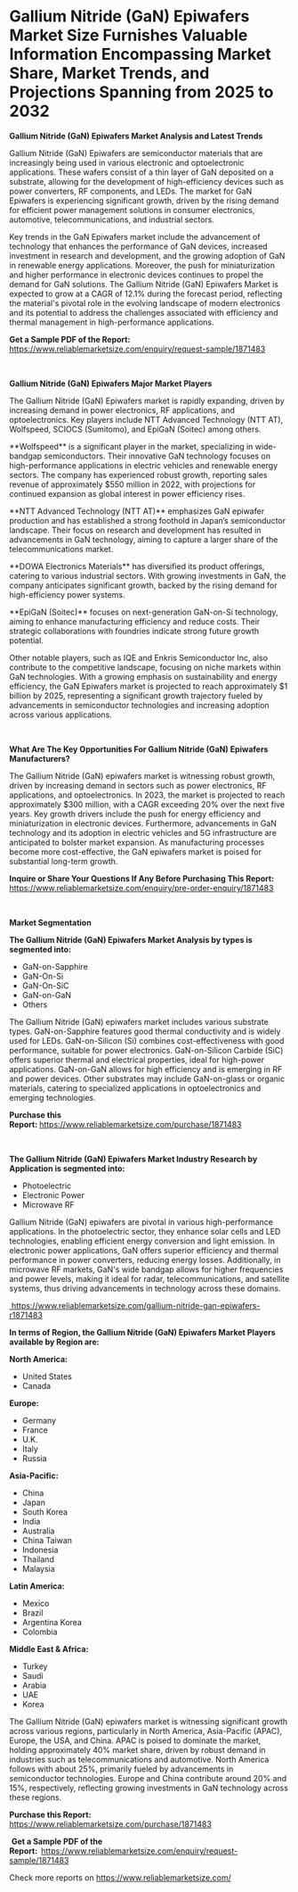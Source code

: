<p><h1>Gallium Nitride (GaN) Epiwafers Market Size Furnishes Valuable Information Encompassing Market Share, Market Trends, and Projections Spanning from 2025 to 2032</h1></p><p><strong>Gallium Nitride (GaN) Epiwafers Market Analysis and Latest Trends</strong></p>
<p><p>Gallium Nitride (GaN) Epiwafers are semiconductor materials that are increasingly being used in various electronic and optoelectronic applications. These wafers consist of a thin layer of GaN deposited on a substrate, allowing for the development of high-efficiency devices such as power converters, RF components, and LEDs. The market for GaN Epiwafers is experiencing significant growth, driven by the rising demand for efficient power management solutions in consumer electronics, automotive, telecommunications, and industrial sectors.</p><p>Key trends in the GaN Epiwafers market include the advancement of technology that enhances the performance of GaN devices, increased investment in research and development, and the growing adoption of GaN in renewable energy applications. Moreover, the push for miniaturization and higher performance in electronic devices continues to propel the demand for GaN solutions. The Gallium Nitride (GaN) Epiwafers Market is expected to grow at a CAGR of 12.1% during the forecast period, reflecting the material's pivotal role in the evolving landscape of modern electronics and its potential to address the challenges associated with efficiency and thermal management in high-performance applications.</p></p>
<p><strong>Get a Sample PDF of the Report:&nbsp;</strong> <a href="https://www.reliablemarketsize.com/enquiry/request-sample/1871483?utm_campaign=2945&utm_medium=2&utm_source=Github&utm_content=ia&utm_term=07042025&utm_id=gallium-nitride-gan-epiwafers">https://www.reliablemarketsize.com/enquiry/request-sample/1871483</a></p>
<p>&nbsp;</p>
<p><strong>Gallium Nitride (GaN) Epiwafers Major Market Players</strong></p>
<p><p>The Gallium Nitride (GaN) Epiwafers market is rapidly expanding, driven by increasing demand in power electronics, RF applications, and optoelectronics. Key players include NTT Advanced Technology (NTT AT), Wolfspeed, SCIOCS (Sumitomo), and EpiGaN (Soitec) among others.</p><p>**Wolfspeed** is a significant player in the market, specializing in wide-bandgap semiconductors. Their innovative GaN technology focuses on high-performance applications in electric vehicles and renewable energy sectors. The company has experienced robust growth, reporting sales revenue of approximately $550 million in 2022, with projections for continued expansion as global interest in power efficiency rises.</p><p>**NTT Advanced Technology (NTT AT)** emphasizes GaN epiwafer production and has established a strong foothold in Japan’s semiconductor landscape. Their focus on research and development has resulted in advancements in GaN technology, aiming to capture a larger share of the telecommunications market.</p><p>**DOWA Electronics Materials** has diversified its product offerings, catering to various industrial sectors. With growing investments in GaN, the company anticipates significant growth, backed by the rising demand for high-efficiency power systems. </p><p>**EpiGaN (Soitec)** focuses on next-generation GaN-on-Si technology, aiming to enhance manufacturing efficiency and reduce costs. Their strategic collaborations with foundries indicate strong future growth potential.</p><p>Other notable players, such as IQE and Enkris Semiconductor Inc, also contribute to the competitive landscape, focusing on niche markets within GaN technologies. With a growing emphasis on sustainability and energy efficiency, the GaN Epiwafers market is projected to reach approximately $1 billion by 2025, representing a significant growth trajectory fueled by advancements in semiconductor technologies and increasing adoption across various applications.</p></p>
<p>&nbsp;</p>
<p><strong>What Are The Key Opportunities For Gallium Nitride (GaN) Epiwafers Manufacturers?</strong></p>
<p><p>The Gallium Nitride (GaN) epiwafers market is witnessing robust growth, driven by increasing demand in sectors such as power electronics, RF applications, and optoelectronics. In 2023, the market is projected to reach approximately $300 million, with a CAGR exceeding 20% over the next five years. Key growth drivers include the push for energy efficiency and miniaturization in electronic devices. Furthermore, advancements in GaN technology and its adoption in electric vehicles and 5G infrastructure are anticipated to bolster market expansion. As manufacturing processes become more cost-effective, the GaN epiwafers market is poised for substantial long-term growth.</p></p>
<p><strong>Inquire or Share Your Questions If Any Before Purchasing This Report:</strong> <a href="https://www.reliablemarketsize.com/enquiry/pre-order-enquiry/1871483?utm_campaign=2945&utm_medium=2&utm_source=Github&utm_content=ia&utm_term=07042025&utm_id=gallium-nitride-gan-epiwafers">https://www.reliablemarketsize.com/enquiry/pre-order-enquiry/1871483</a></p>
<p>&nbsp;</p>
<p><strong>Market Segmentation</strong></p>
<p><strong>The Gallium Nitride (GaN) Epiwafers Market Analysis by types is segmented into:</strong></p>
<p><ul><li>GaN-on-Sapphire</li><li>GaN-On-Si</li><li>GaN-On-SiC</li><li>GaN-on-GaN</li><li>Others</li></ul></p>
<p><p>The Gallium Nitride (GaN) epiwafers market includes various substrate types. GaN-on-Sapphire features good thermal conductivity and is widely used for LEDs. GaN-on-Silicon (Si) combines cost-effectiveness with good performance, suitable for power electronics. GaN-on-Silicon Carbide (SiC) offers superior thermal and electrical properties, ideal for high-power applications. GaN-on-GaN allows for high efficiency and is emerging in RF and power devices. Other substrates may include GaN-on-glass or organic materials, catering to specialized applications in optoelectronics and emerging technologies.</p></p>
<p><strong>Purchase this Report:&nbsp;</strong><a href="https://www.reliablemarketsize.com/purchase/1871483?utm_campaign=2945&utm_medium=2&utm_source=Github&utm_content=ia&utm_term=07042025&utm_id=gallium-nitride-gan-epiwafers">https://www.reliablemarketsize.com/purchase/1871483</a></p>
<p>&nbsp;</p>
<p><strong>The Gallium Nitride (GaN) Epiwafers Market Industry Research by Application is segmented into:</strong></p>
<p><ul><li>Photoelectric</li><li>Electronic Power</li><li>Microwave RF</li></ul></p>
<p><p>Gallium Nitride (GaN) epiwafers are pivotal in various high-performance applications. In the photoelectric sector, they enhance solar cells and LED technologies, enabling efficient energy conversion and light emission. In electronic power applications, GaN offers superior efficiency and thermal performance in power converters, reducing energy losses. Additionally, in microwave RF markets, GaN's wide bandgap allows for higher frequencies and power levels, making it ideal for radar, telecommunications, and satellite systems, thus driving advancements in technology across these domains.</p></p>
<p><a href="https://www.reliablemarketsize.com/gallium-nitride-gan-epiwafers-r1871483?utm_campaign=2945&utm_medium=2&utm_source=Github&utm_content=ia&utm_term=07042025&utm_id=gallium-nitride-gan-epiwafers">&nbsp;https://www.reliablemarketsize.com/gallium-nitride-gan-epiwafers-r1871483</a></p>
<p><strong>In terms of Region, the Gallium Nitride (GaN) Epiwafers Market Players available by Region are:</strong></p>
<p>
    <p> <strong> North America: </strong>
        <ul>
            <li>United States</li>
            <li>Canada</li>
        </ul>
        </p> 
    <p> <strong> Europe: </strong>
        <ul>
            <li>Germany</li>
            <li>France</li>
            <li>U.K.</li>
            <li>Italy</li>
            <li>Russia</li>
        </ul>
        </p> 
    <p> <strong> Asia-Pacific: </strong>
        <ul>
            <li>China</li>
            <li>Japan</li>
            <li>South Korea</li>
            <li>India</li>
            <li>Australia</li>
            <li>China Taiwan</li>
            <li>Indonesia</li>
            <li>Thailand</li>
            <li>Malaysia</li>
        </ul>
        </p> 
    <p> <strong> Latin America: </strong>
        <ul>
            <li>Mexico</li>
            <li>Brazil</li>
            <li>Argentina Korea</li>
            <li>Colombia</li>
        </ul>
        </p> 
    <p> <strong> Middle East & Africa: </strong>
        <ul>
            <li>Turkey</li>
            <li>Saudi</li>
            <li>Arabia</li>
            <li>UAE</li>
            <li>Korea</li>
        </ul>
    </p>
    </p>
<p><p>The Gallium Nitride (GaN) epiwafers market is witnessing significant growth across various regions, particularly in North America, Asia-Pacific (APAC), Europe, the USA, and China. APAC is poised to dominate the market, holding approximately 40% market share, driven by robust demand in industries such as telecommunications and automotive. North America follows with about 25%, primarily fueled by advancements in semiconductor technologies. Europe and China contribute around 20% and 15%, respectively, reflecting growing investments in GaN technology across these regions.</p></p>
<p><strong>Purchase this Report: </strong><a href="https://www.reliablemarketsize.com/purchase/1871483?utm_campaign=2945&utm_medium=2&utm_source=Github&utm_content=ia&utm_term=07042025&utm_id=gallium-nitride-gan-epiwafers">https://www.reliablemarketsize.com/purchase/1871483</a></p>
<p>&nbsp;<strong>Get a Sample PDF of the Report:&nbsp;&nbsp;</strong><a href="https://www.reliablemarketsize.com/enquiry/request-sample/1871483?utm_campaign=2945&utm_medium=2&utm_source=Github&utm_content=ia&utm_term=07042025&utm_id=gallium-nitride-gan-epiwafers">https://www.reliablemarketsize.com/enquiry/request-sample/1871483</a></p>
<p><strong></strong></p>
<p>Check more reports on <a href="https://www.reliablemarketsize.com/?utm_campaign=2945&utm_medium=2&utm_source=Github&utm_content=ia&utm_term=07042025&utm_id=gallium-nitride-gan-epiwafers">https://www.reliablemarketsize.com/</a></p>